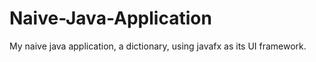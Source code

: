 # Naive-Java-Application
My naive java application, a dictionary, using javafx as its UI framework.
